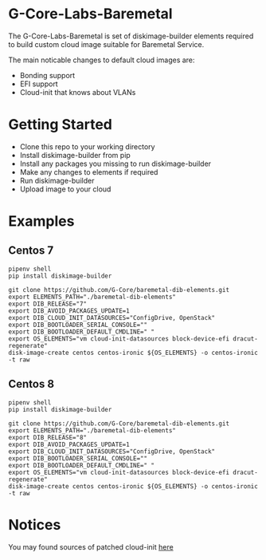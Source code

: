 G-Core-Labs-Baremetal
===============

The G-Core-Labs-Baremetal is set of diskimage-builder elements 
required to build custom cloud image suitable for Baremetal
Service.


The main noticable changes to default cloud images are:
- Bonding support
- EFI support
- Cloud-init that knows about VLANs 

Getting Started
===============

- Clone this repo to your working directory
- Install diskimage-builder from pip
- Install any packages you missing to run diskimage-builder
- Make any changes to elements if required
- Run diskimage-builder
- Upload image to your cloud

Examples
===============

Centos 7 
-

```
pipenv shell
pip install diskimage-builder

git clone https://github.com/G-Core/baremetal-dib-elements.git
export ELEMENTS_PATH="./baremetal-dib-elements"
export DIB_RELEASE="7"
export DIB_AVOID_PACKAGES_UPDATE=1
export DIB_CLOUD_INIT_DATASOURCES="ConfigDrive, OpenStack"
export DIB_BOOTLOADER_SERIAL_CONSOLE=""
export DIB_BOOTLOADER_DEFAULT_CMDLINE=" "
export OS_ELEMENTS="vm cloud-init-datasources block-device-efi dracut-regenerate"
disk-image-create centos centos-ironic ${OS_ELEMENTS} -o centos-ironic -t raw
```

Centos 8 
-

```
pipenv shell
pip install diskimage-builder

git clone https://github.com/G-Core/baremetal-dib-elements.git
export ELEMENTS_PATH="./baremetal-dib-elements"
export DIB_RELEASE="8"
export DIB_AVOID_PACKAGES_UPDATE=1
export DIB_CLOUD_INIT_DATASOURCES="ConfigDrive, OpenStack"
export DIB_BOOTLOADER_SERIAL_CONSOLE=""
export DIB_BOOTLOADER_DEFAULT_CMDLINE=" "
export OS_ELEMENTS="vm cloud-init-datasources block-device-efi dracut-regenerate"
disk-image-create centos centos-ironic ${OS_ELEMENTS} -o centos-ironic -t raw
```

Notices
===============

You may found sources of patched cloud-init [here](https://github.com/G-Core/baremetal-cloud-init/tree/gcore/)
